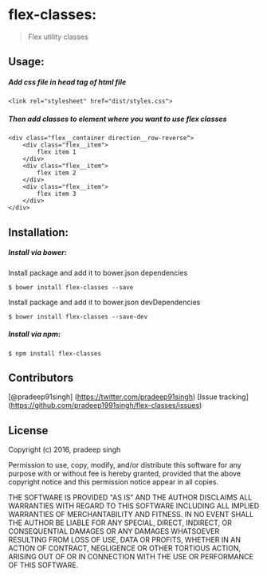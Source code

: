 # flex-classes:
> Flex utility classes

## Usage:
##### Add css file in head tag of html file
```
<link rel="stylesheet" href="dist/styles.css">
```
##### Then add classes to element where you want to use flex classes

```
<div class="flex__container direction__row-reverse">
	<div class="flex__item">
		flex item 1
	</div>
	<div class="flex__item">
		flex item 2
	</div>
	<div class="flex__item">
		flex item 3
	</div>
</div>
```

## Installation:

##### Install via bower:
Install package and add it to bower.json dependencies

```
$ bower install flex-classes --save
```

Install package and add it to bower.json devDependencies

```
$ bower install flex-classes --save-dev
```

##### Install via npm:

```
$ npm install flex-classes
```

## Contributors
[@pradeep91singh] (https://twitter.com/pradeep91singh)
[Issue tracking] (https://github.com/pradeep1991singh/flex-classes/issues)

## License
Copyright (c) 2016, pradeep singh

Permission to use, copy, modify, and/or distribute this software for any
purpose with or without fee is hereby granted, provided that the above
copyright notice and this permission notice appear in all copies.

THE SOFTWARE IS PROVIDED "AS IS" AND THE AUTHOR DISCLAIMS ALL WARRANTIES
WITH REGARD TO THIS SOFTWARE INCLUDING ALL IMPLIED WARRANTIES OF
MERCHANTABILITY AND FITNESS. IN NO EVENT SHALL THE AUTHOR BE LIABLE FOR
ANY SPECIAL, DIRECT, INDIRECT, OR CONSEQUENTIAL DAMAGES OR ANY DAMAGES
WHATSOEVER RESULTING FROM LOSS OF USE, DATA OR PROFITS, WHETHER IN AN
ACTION OF CONTRACT, NEGLIGENCE OR OTHER TORTIOUS ACTION, ARISING OUT OF
OR IN CONNECTION WITH THE USE OR PERFORMANCE OF THIS SOFTWARE.
